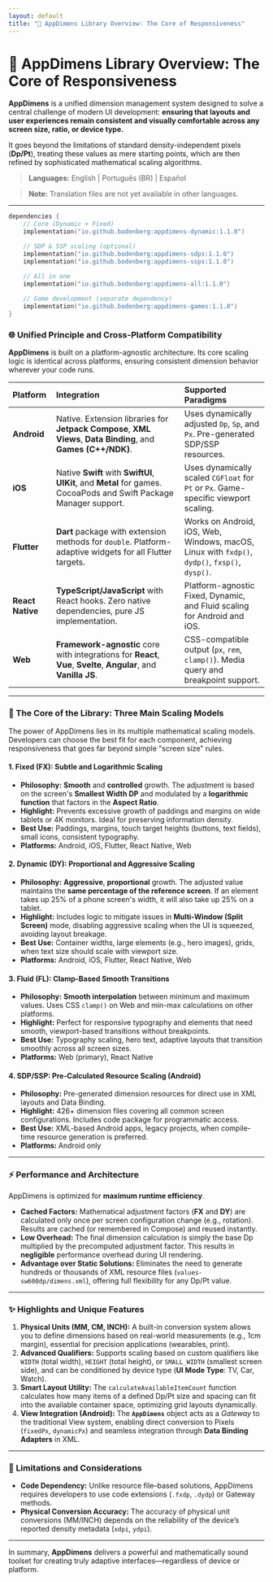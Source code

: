 ```yaml
---
layout: default
title: "📖 AppDimens Library Overview: The Core of Responsiveness"
---
```


# 📖 AppDimens Library Overview: The Core of Responsiveness

**AppDimens** is a unified dimension management system designed to solve a central challenge of modern UI development: **ensuring that layouts and user experiences remain consistent and visually comfortable across any screen size, ratio, or device type.**

It goes beyond the limitations of standard density-independent pixels (**Dp/Pt**), treating these values as mere starting points, which are then refined by sophisticated mathematical scaling algorithms.

> **Languages:** English | Português (BR) | Español

> **Note:** Translation files are not yet available in other languages.

---

```kotlin
dependencies {
    // Core (Dynamic + Fixed)
    implementation("io.github.bodenberg:appdimens-dynamic:1.1.0")

    // SDP & SSP scaling (optional)
    implementation("io.github.bodenberg:appdimens-sdps:1.1.0")
    implementation("io.github.bodenberg:appdimens-ssps:1.1.0")

    // All in one
    implementation("io.github.bodenberg:appdimens-all:1.1.0")
    
    // Game development (separate dependency)
    implementation("io.github.bodenberg:appdimens-games:1.1.0")
}
```

### 🌐 Unified Principle and Cross-Platform Compatibility

**AppDimens** is built on a platform-agnostic architecture. Its core scaling logic is identical across platforms, ensuring consistent dimension behavior wherever your code runs.

| Platform | Integration | Supported Paradigms |
|:---------|:-----------|:-------------------|
| **Android** | Native. Extension libraries for **Jetpack Compose**, **XML Views**, **Data Binding**, and **Games (C++/NDK)**. | Uses dynamically adjusted `Dp`, `Sp`, and `Px`. Pre-generated SDP/SSP resources. |
| **iOS** | Native **Swift** with **SwiftUI**, **UIKit**, and **Metal** for games. CocoaPods and Swift Package Manager support. | Uses dynamically scaled `CGFloat` for `Pt` or `Px`. Game-specific viewport scaling. |
| **Flutter** | **Dart** package with extension methods for `double`. Platform-adaptive widgets for all Flutter targets. | Works on Android, iOS, Web, Windows, macOS, Linux with `fxdp()`, `dydp()`, `fxsp()`, `dysp()`. |
| **React Native** | **TypeScript/JavaScript** with React hooks. Zero native dependencies, pure JS implementation. | Platform-agnostic Fixed, Dynamic, and Fluid scaling for Android and iOS. |
| **Web** | **Framework-agnostic** core with integrations for **React**, **Vue**, **Svelte**, **Angular**, and **Vanilla JS**. | CSS-compatible output (`px`, `rem`, `clamp()`). Media query and breakpoint support. |

---

### 🧠 The Core of the Library: Three Main Scaling Models

The power of AppDimens lies in its multiple mathematical scaling models. Developers can choose the best fit for each component, achieving responsiveness that goes far beyond simple "screen size" rules.

#### 1. Fixed (FX): Subtle and Logarithmic Scaling

* **Philosophy:** **Smooth** and **controlled** growth. The adjustment is based on the screen's **Smallest Width DP** and modulated by a **logarithmic function** that factors in the **Aspect Ratio**.
* **Highlight:** Prevents excessive growth of paddings and margins on wide tablets or 4K monitors. Ideal for preserving information density.
* **Best Use:** Paddings, margins, touch target heights (buttons, text fields), small icons, consistent typography.
* **Platforms:** Android, iOS, Flutter, React Native, Web

#### 2. Dynamic (DY): Proportional and Aggressive Scaling

* **Philosophy:** **Aggressive**, **proportional** growth. The adjusted value maintains the **same percentage of the reference screen**. If an element takes up 25% of a phone screen's width, it will also take up 25% on a tablet.
* **Highlight:** Includes logic to mitigate issues in **Multi-Window (Split Screen)** mode, disabling aggressive scaling when the UI is squeezed, avoiding layout breakage.
* **Best Use:** Container widths, large elements (e.g., hero images), grids, when text size should scale with viewport size.
* **Platforms:** Android, iOS, Flutter, React Native, Web

#### 3. Fluid (FL): Clamp-Based Smooth Transitions

* **Philosophy:** **Smooth interpolation** between minimum and maximum values. Uses CSS `clamp()` on Web and min-max calculations on other platforms.
* **Highlight:** Perfect for responsive typography and elements that need smooth, viewport-based transitions without breakpoints.
* **Best Use:** Typography scaling, hero text, adaptive layouts that transition smoothly across all screen sizes.
* **Platforms:** Web (primary), React Native

#### 4. SDP/SSP: Pre-Calculated Resource Scaling (Android)

* **Philosophy:** Pre-generated dimension resources for direct use in XML layouts and Data Binding.
* **Highlight:** 426+ dimension files covering all common screen configurations. Includes code package for programmatic access.
* **Best Use:** XML-based Android apps, legacy projects, when compile-time resource generation is preferred.
* **Platforms:** Android only

---

### ⚡ Performance and Architecture

AppDimens is optimized for **maximum runtime efficiency**.

* **Cached Factors:** Mathematical adjustment factors (**FX** and **DY**) are calculated only once per screen configuration change (e.g., rotation). Results are cached (or remembered in Compose) and reused instantly.
* **Low Overhead:** The final dimension calculation is simply the base Dp multiplied by the precomputed adjustment factor. This results in **negligible** performance overhead during UI rendering.
* **Advantage over Static Solutions:** Eliminates the need to generate hundreds or thousands of XML resource files (`values-sw600dp/dimens.xml`), offering full flexibility for any Dp/Pt value.

---

### ✨ Highlights and Unique Features

1. **Physical Units (MM, CM, INCH):** A built-in conversion system allows you to define dimensions based on real-world measurements (e.g., $1\text{cm}$ margin), essential for precision applications (wearables, print).
2. **Advanced Qualifiers:** Supports scaling based on custom qualifiers like `WIDTH` (total width), `HEIGHT` (total height), or `SMALL_WIDTH` (smallest screen side), and can be conditioned by device type (**UI Mode Type**: TV, Car, Watch).
3. **Smart Layout Utility:** The `calculateAvailableItemCount` function calculates how many items of a defined Dp/Pt size and spacing can fit into the available container space, optimizing grid layouts dynamically.
4. **View Integration (Android):** The **`AppDimens`** object acts as a *Gateway* to the traditional View system, enabling direct conversion to Pixels (`fixedPx`, `dynamicPx`) and seamless integration through **Data Binding Adapters** in XML.

---

### 🛑 Limitations and Considerations

* **Code Dependency:** Unlike resource file–based solutions, AppDimens requires developers to use code extensions (`.fxdp`, `.dydp`) or Gateway methods.
* **Physical Conversion Accuracy:** The accuracy of physical unit conversions (MM/INCH) depends on the reliability of the device’s reported density metadata (`xdpi`, `ydpi`).

---

In summary, **AppDimens** delivers a powerful and mathematically sound toolset for creating truly adaptive interfaces—regardless of device or platform.

